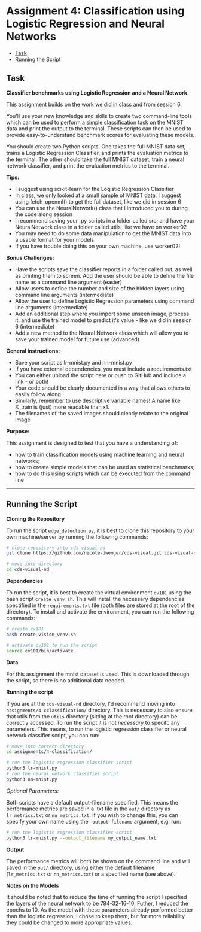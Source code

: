 # Assignment 4: Classification using Logistic Regression and Neural Networks

- [Task](#Task)
- [Running the Script](#Running-the-Script)

## Task
__Classifier benchmarks using Logistic Regression and a Neural Network__

This assignment builds on the work we did in class and from session 6.

You'll use your new knowledge and skills to create two command-line tools which can be used to perform a simple classification task on the MNIST data and print the output to the terminal. These scripts can then be used to provide easy-to-understand benchmark scores for evaluating these models.

You should create two Python scripts. One takes the full MNIST data set, trains a Logistic Regression Classifier, and prints the evaluation metrics to the terminal. The other should take the full MNIST dataset, train a neural network classifier, and print the evaluation metrics to the terminal.


__Tips:__
- I suggest using scikit-learn for the Logistic Regression Classifier
- In class, we only looked at a small sample of MNIST data. I suggest using fetch_openml() to get the full dataset, like we did in session 6
- You can use the NeuralNetwork() class that I introduced you to during the code along session
- I recommend saving your .py scripts in a folder called src﻿; and have your NeuralNetwork class in a folder called utils, like we have on worker02
- You may need to do some data manipulation to get the MNIST data into a usable format for your models
- If you have trouble doing this on your own machine, use worker02!

__Bonus Challenges:__
- Have the scripts save the classifier reports in a folder called out, as well as printing them to screen. Add the user should be able to define the file name as a command line argument (easier)
- Allow users to define the number and size of the hidden layers using command line arguments (intermediate)
- Allow the user to define Logistic Regression parameters using command line arguments (intermediate)
- Add an additional step where you import some unseen image, process it, and use the trained model to predict it's value - like we did in session 6 (intermediate)
- Add a new method to the Neural Network class which will allow you to save your trained model for future use (advanced)

__General instructions:__
- Save your script as lr-mnist.py and nn-mnist.py
- If you have external dependencies, you must include a requirements.txt
- You can either upload the script here or push to GitHub and include a link - or both!
- Your code should be clearly documented in a way that allows others to easily follow along
- Similarly, remember to use descriptive variable names! A name like X_train is (just) more readable than x1.
- The filenames of the saved images should clearly relate to the original image

__Purpose:__

This assignment is designed to test that you have a understanding of:
- how to train classification models using machine learning and neural networks;
- how to create simple models that can be used as statistical benchmarks;
- how to do this using scripts which can be executed from the command line

---

## Running the Script

__Cloning the Repository__

To run the script `edge_detection.py`, it is best to clone this repository to your own machine/server by running the following commands:

```bash
# clone repository into cds-visual-nd
git clone https://github.com/nicole-dwenger/cds-visual.git cds-visual-nd

# move into directory
cd cds-visual-nd
```

__Dependencies__

To run the script, it is best to create the virtual environment `cv101` using the bash script `create_venv.sh`. This will install the necessary dependencies spectified in the `requirements.txt` file (both files are stored at the root of the directory). To install and activate the environment, you can run the following commands: 

```bash
# create cv101
bash create_vision_venv.sh

# activate cv101 to run the script
source cv101/bin/activate
```

__Data__

For this assignment the mnist dataset is used. This is downloaded through the script, so there is no additional data needed. 

__Running the script__

If you are at the `cds-visual-nd` directory, I'd recommend moving into `assignments/4-cclassification/` directory. This is necessary to also ensure that utils from the `utils` directory (sitting at the root directory) can be correctly accessed. To run the script it is not *necessary* to specifc any parameters. This means, to run the logistic regression classifier or neural network classifier script, you can run: 

```bash
# move into correct directory
cd assignments/4-classification/

# run the logistic regression classifier script
python3 lr-mnist.py
# run the neural network classifier script
python3 nn-mnist.py
```

*Optional Parameters:*

Both scripts have a default output-filename specified. This means the performance metrics are saved in a .txt file in the `out/` directory as `lr_metrics.txt` or `nn_metrics.txt`. If you wish to change this, you can specify your own name using the `-output-filename` argument, e.g. run: 

```bash
# run the logistic regression classifier script
python3 lr-mnist.py --output_filename my_output_name.txt
```

__Output__

The performance metrics will both be shown on the command line and will saved in the `out/` directory, using either the default filename (`lr_metrics.txt` or `nn_metrics.txt`) or a specified name (see above).

__Notes on the Models__

It should be noted that to reduce the time of running the script I specified the layers of the neural network to be 784-32-16-10. Futher, I reduced the epochs to 10. As the model with these parameters already performed better than the logistic regression, I chose to keep them, but for more reliability they could be changed to more appropriate values. 